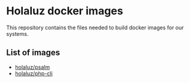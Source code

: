 # Holaluz docker images
This repository contains the files needed to build docker images for our systems.

List of images
--------------
- [holaluz/psalm](php/7.4/psalm)
- [holaluz/php-cli](php/7.4/php-cli)

